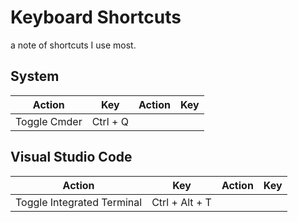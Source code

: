 # Keyboard Shortcuts
a note of shortcuts I use most.

## System
|Action                         |Key              |Action                         |Key              |
|-------------------------------|-----------------|-------------------------------|-----------------|
|Toggle Cmder                   |Ctrl + Q         |


## Visual Studio Code
|Action                         |Key              |Action                         |Key              |
|-------------------------------|-----------------|-------------------------------|-----------------|
|Toggle Integrated Terminal     |Ctrl + Alt + T   |


